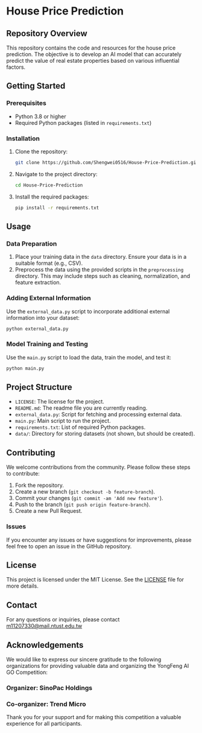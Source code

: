 # House Price Prediction

## Repository Overview

This repository contains the code and resources for the  house price prediction. The objective is to develop an AI model that can accurately predict the value of real estate properties based on various influential factors.

## Getting Started

### Prerequisites

- Python 3.8 or higher
- Required Python packages (listed in `requirements.txt`)

### Installation

1. Clone the repository:
    ```bash
    git clone https://github.com/Shengwei0516/House-Price-Prediction.git
    ```
2. Navigate to the project directory:
    ```bash
    cd House-Price-Prediction
    ```
3. Install the required packages:
    ```bash
    pip install -r requirements.txt
    ```

## Usage

### Data Preparation

1. Place your training data in the `data` directory. Ensure your data is in a suitable format (e.g., CSV).
2. Preprocess the data using the provided scripts in the `preprocessing` directory. This may include steps such as cleaning, normalization, and feature extraction.


### Adding External Information

Use the `external_data.py` script to incorporate additional external information into your dataset:

```bash
python external_data.py
```

### Model Training and Testing

Use the `main.py` script to load the data, train the model, and test it:

```bash
python main.py
```

## Project Structure

- `LICENSE`: The license for the project.
- `README.md`: The readme file you are currently reading.
- `external_data.py`: Script for fetching and processing external data.
- `main.py`: Main script to run the project.
- `requirements.txt`: List of required Python packages.
- `data/`: Directory for storing datasets (not shown, but should be created).

## Contributing

We welcome contributions from the community. Please follow these steps to contribute:

1. Fork the repository.
2. Create a new branch (`git checkout -b feature-branch`).
3. Commit your changes (`git commit -am 'Add new feature'`).
4. Push to the branch (`git push origin feature-branch`).
5. Create a new Pull Request.

### Issues

If you encounter any issues or have suggestions for improvements, please feel free to open an issue in the GitHub repository.


## License

This project is licensed under the MIT License. See the [LICENSE](LICENSE) file for more details.

## Contact

For any questions or inquiries, please contact m11207330@mail.ntust.edu.tw

## Acknowledgements

We would like to express our sincere gratitude to the following organizations for providing valuable data and organizing the YongFeng AI GO Competition:

### Organizer: SinoPac Holdings
### Co-organizer: Trend Micro

Thank you for your support and for making this competition a valuable experience for all participants.